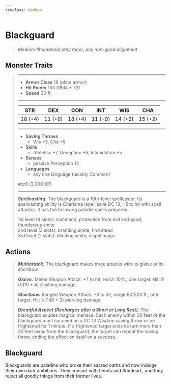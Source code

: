 ```yaml
---
cssclass: kanban
---
```


# Blackguard
>*Medium #humanoid (any race), any non-good alignment*
## Monster Traits
>___
>- **Armor Class** 18 (plate armor)
>- **Hit Points** 153 (18d8 + 72)
>- **Speed** 30 ft.
>___
>|STR|DEX|CON|INT|WIS|CHA|
>|:---:|:---:|:---:|:---:|:---:|:---:|
>|18 (+4)|11 (+0)|18 (+4)|11 (+0)|14 (+2)|15 (+2)|
>___
>- **Saving Throws**
>	 - Wis +5, Cha +5
>- **Skills**
>	 - Athletics +7, Deception +5, Intimidation +5
>- **Senses**
>	 - passive Perception 12
>- **Languages**
>	 - any one language (usually Common)
>
> #cr8 (3,900 XP)
>___
>***Spellcasting.*** The blackguard is a 10th-level spellcaster. Its spellcasting ability is Charisma (spell save DC 13, +5 to hit with spell attacks). It has the following paladin spells prepared:  
>
>1st level (4 slots): command, protection from evil and good, thunderous smite  
>2nd level (3 slots): branding smite, find steed  
>3rd level (2 slots): blinding smite, dispel magic  
>
## Actions
>***Multiattack.*** The blackguard makes three attacks with its glaive or its shortbow.  
>
>***Glaive.*** Melee Weapon Attack: +7 to hit, reach 10 ft., one target. Hit: 9 (1d10 + 4) slashing damage.  
>
>***Shortbow.*** Ranged Weapon Attack: +3 to hit, range 80/320 ft., one target. Hit: 5 (1d6 + 2) piercing damage.  
>
>***Dreadful Aspect (Recharges after a Short or Long Rest).*** The blackguard exudes magical menace. Each enemy within 30 feet of the blackguard must succeed on a DC 13 Wisdom saving throw or be frightened for 1 minute. If a frightened target ends its turn more than 30 feet away from the blackguard, the target can repeat the saving throw, ending the effect on itself on a success.
## Blackguard
Blackguards are paladins who broke their sacred oaths and now indulge their own dark ambitions. They consort with fiends and #undead , and they reject all goodly things from their former lives.